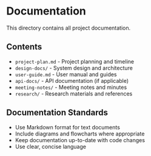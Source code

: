 # Documentation

This directory contains all project documentation.

## Contents
- `project-plan.md` - Project planning and timeline
- `design-docs/` - System design and architecture
- `user-guide.md` - User manual and guides
- `api-docs/` - API documentation (if applicable)
- `meeting-notes/` - Meeting notes and minutes
- `research/` - Research materials and references

## Documentation Standards
- Use Markdown format for text documents
- Include diagrams and flowcharts where appropriate
- Keep documentation up-to-date with code changes
- Use clear, concise language
